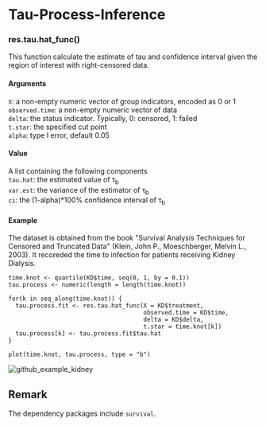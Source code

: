 # Tau-Process-Inference

### res.tau.hat_func()
This function calculate the estimate of tau and confidence interval given the region of interest with right-censored data. <br>

#### Arguments
`X`: a non-empty numeric vector of group indicators, encoded as 0 or 1 <br>
`observed.time`: a non-empty numeric vector of data <br>
`delta`: the status indicator. Typically, 0: censored, 1: failed <br>
`t.star`: the specified cut point <br>
`alpha`: type I error, default 0.05 <br>

#### Value
A list containing the following components <br>
`tau.hat`: the estimated value of &tau;<sub>b</sub> <br>
`var.est`: the variance of the estimator of &tau;<sub>b</sub><br>
`ci`: the (1-alpha)*100% confidence interval of &tau;<sub>b</sub><br>

#### Example
The dataset is obtained from the book "Survival Analysis Techniques for Censored and Truncated Data" (Klein, John P., Moeschberger, Melvin L., 2003). It recoreded the time to infection for patients receiving Kidney Dialysis. <br>

```
time.knot <- quantile(KD$time, seq(0, 1, by = 0.1))
tau.process <- numeric(length = length(time.knot))

for(k in seq_along(time.knot)) {
  tau.process.fit <- res.tau.hat_func(X = KD$treatment,
                                      observed.time = KD$time,
                                      delta = KD$delta,
                                      t.star = time.knot[k])
  tau.process[k] <- tau.process.fit$tau.hat
}

plot(time.knot, tau.process, type = "b")
```
![github_example_kidney](https://user-images.githubusercontent.com/9900943/180728285-496d57d8-044e-4fd1-aca3-5c808185bd39.png)

## Remark
The dependency packages include `survival`.
